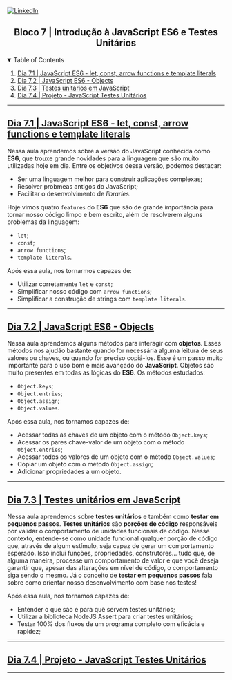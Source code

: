 <!-- PROJECT SHIELDS -->
[![LinkedIn][linkedin-shield]][linkedin-url]

<h2 align="center">Bloco 7 | Introdução à JavaScript ES6 e Testes Unitários</h2>

<!-- TABLE OF CONTENTS -->
<details open="open">
  <summary>Table of Contents</summary>
  <ol>
    <li>
      <a href="#dia-7.1">Dia 7.1 | JavaScript ES6 - let, const, arrow functions e template literals</a>
    </li>
    <li>
      <a href="#dia-7.2">Dia 7.2 | JavaScript ES6 - Objects</a>
    </li>
    <li>
      <a href="#dia-7.3">Dia 7.3 | Testes unitários em JavaScript</a>
    </li>
    <li>
      <a href="#dia-7.4">Dia 7.4 | Projeto - JavaScript Testes Unitários</a>
    </li>
  </ol>
</details>

---
<!-- Dia 7.1 | JavaScript ES6 - let, const, arrow functions e template literals -->
## <a id="dia-7.1" href="7.1">Dia 7.1 | JavaScript ES6 - let, const, arrow functions e template literals</a>

Nessa aula aprendemos sobre a versão do JavaScript conhecida como **ES6**, que trouxe grande novidades para a linguagem que são muito utilizadas hoje em dia.
Entre os objetivos dessa versão, podemos destacar:
- Ser uma linguagem melhor para construir aplicações complexas;
- Resolver probmeas antigos do JavaScript;
- Facilitar o desenvolvimento de *libraries*.

Hoje vimos quatro `features` do **ES6** que são de grande importância para tornar nosso código limpo e bem escrito, além de resolverem alguns problemas da linguagem:
- `let`;
- `const`;
- `arrow functions`;
- `template literals`.

Após essa aula, nos tornarmos capazes de:
- Utilizar corretamente `let` e `const`;
- Simplificar nosso código com `arrow functions`;
- Simplificar a construção de strings com `template literals`.

---
## <a id="dia-7.2" href="7.2">Dia 7.2 | JavaScript ES6 - Objects</a>

Nessa aula aprendemos alguns métodos para interagir com **objetos**. Esses métodos nos ajudão bastante quando for necessária alguma leitura de seus valores ou chaves, ou quando for preciso copiá-los. Esse é um passo muito importante para o uso bom e mais avançado do **JavaScript**. Objetos são muito presentes em todas as lógicas do **ES6**.
Os métodos estudados:
- `Object.keys`;
- `Object.entries`;
- `Object.assign`;
- `Object.values`.

Após essa aula, nos tornamos capazes de:
- Acessar todas as chaves de um objeto com o método `Object.keys`;
- Acessar os pares chave-valor de um objeto com o método `Object.entries`;
- Acessar todos os valores de um objeto com o método `Object.values`;
- Copiar um objeto com o método `Object.assign`;
- Adicionar propriedades a um objeto.

---
## <a id="dia-7.3" href="7.3">Dia 7.3 | Testes unitários em JavaScript</a>

Nessa aula aprendemos sobre **testes unitários** e também como **testar em pequenos passos**.
**Testes unitários** são **porções de código** responsáveis por validar o comportamento de unidades funcionais de código.
Nesse contexto, entende-se como unidade funcional qualquer porção de código que, através de algum estímulo, seja capaz de gerar um comportamento esperado.
Isso inclui funções, propriedades, construtores... tudo que, de alguma maneira, processe um comportamento de valor e que você deseja garantir que, apesar das alterações em nível de código, o comportamento siga sendo o mesmo.
Já o conceito de **testar em pequenos passos** fala sobre como orientar nosso desenvolvimento com base nos testes!

Após essa aula, nos tornamos capazes de:
- Entender o que são e para quê servem testes unitários;
- Utilizar a biblioteca NodeJS Assert para criar testes unitários;
- Testar 100% dos fluxos de um programa completo com eficácia e rapidez;

---
## <a id="dia-7.4" href="7.4">Dia 7.4 | Projeto - JavaScript Testes Unitários</a>

---

<!-- MARKDOWN LINKS & IMAGES -->
[linkedin-shield]: https://img.shields.io/badge/-LinkedIn-black.svg?style=for-the-badge&logo=linkedin&colorB=555
[linkedin-url]: https://linkedin.com/in/rafaelgeronimo
